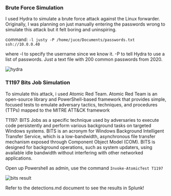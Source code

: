 ### Brute Force Simulation
I used Hydra to simulate a brute force attack against the Linux forwarder. Originally, I was planning on just manually entering the passwords wrong to simulate this attack but it felt boring and uninspiring.

command: ```-l justy -P /home/juce/Documents/passwords.txt ssh://10.0.0.40```

where -l to specify the username since we know it. -P to tell Hydra to use a list of passwords. Just a text file with 200 common passwords from 2020.

![hydra](https://github.com/user-attachments/assets/249295f0-b3d5-4c22-b926-b64d7f95097e)


### T1197 Bits Job Simulation
To simulate this attack, i used Atomic Red Team. Atomic Red Team is an open-source library and PowerShell-based framework that provides simple, focused tests to emulate adversary tactics, techniques, and procedures (TTPs) mapped to the MITRE ATT&CK framework

T1197: BITS Jobs as a specific technique used by adversaries to execute code persistently and perform various background tasks on targeted Windows systems. BITS is an acronym for Windows Background Intelligent Transfer Service, which is a low-bandwidth, asynchronous file transfer mechanism exposed through Component Object Model (COM). BITS is designed for background operations, such as system updaters, using available idle bandwidth without interfering with other networked applications.

Open up Powershell as admin, use the command ```Invoke-AtomicTest T1197```

![bits result](https://github.com/user-attachments/assets/2beaaebe-15fd-4414-8fb4-2ca3d8c61d5c)

Refer to the detections.md document to see the results in Splunk!
